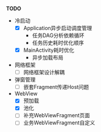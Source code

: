 **TODO**

- 冷启动
  - [x] Application异步启动调度管理
    - 任务DAG分析依赖循环
    - 任务历史耗时优化顺序
  - [x] MainActivity耗时优化
    - 异步加载布局
- 网络框架
  - [ ] 网络框架设计解耦
- 弹窗管理
  - [ ] 嵌套Fragment传递Host问题
- WebView
  - [x] 预加载
  - [x] 池化
  - [ ] 补充WebViewFragment页面
  - [ ] 业务WebViewFragment自定义
